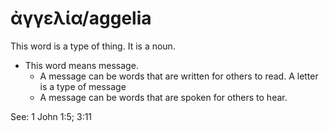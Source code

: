 # ἀγγελία/aggelia

This word is a type of thing. It is a noun. 

* This word means message.
    * A message can be words that are written for others to read. A letter is a type of message
    * A message can be words that are spoken for others to hear.  

See: 1 John 1:5; 3:11
